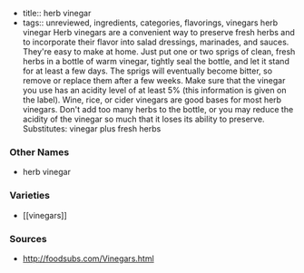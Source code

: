 - title:: herb vinegar
- tags:: unreviewed, ingredients, categories, flavorings, vinegars
herb vinegar Herb vinegars are a convenient way to preserve fresh herbs and to incorporate their flavor into salad dressings, marinades, and sauces. They're easy to make at home. Just put one or two sprigs of clean, fresh herbs in a bottle of warm vinegar, tightly seal the bottle, and let it stand for at least a few days. The sprigs will eventually become bitter, so remove or replace them after a few weeks. Make sure that the vinegar you use has an acidity level of at least 5% (this information is given on the label). Wine, rice, or cider vinegars are good bases for most herb vinegars. Don't add too many herbs to the bottle, or you may reduce the acidity of the vinegar so much that it loses its ability to preserve. Substitutes: vinegar plus fresh herbs

### Other Names

* herb vinegar

### Varieties

* [[vinegars]]

### Sources
* http://foodsubs.com/Vinegars.html
